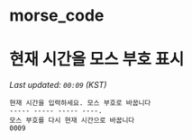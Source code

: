 # morse_code
# 현재 시간을 모스 부호 표시
<!-- MORSE_TIME_START -->
_Last updated: `00:09` (KST)_

```
현재 시간을 입력하세요. 모스 부호로 바꿉니다
----- ----- ----- ----.
모스 부호를 다시 현재 시간으로 바꿉니다
0009
```
<!-- MORSE_TIME_END -->
